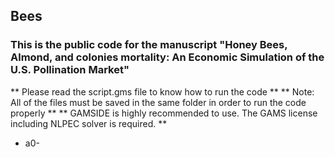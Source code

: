 ## Bees
### This is the public code for the manuscript "Honey Bees, Almond, and colonies mortality: An Economic Simulation of the U.S. Pollination Market"
** Please read the script.gms file to know how to run the code **
** Note: All of the files must be saved in the same folder in order to run the code properly **
** GAMSIDE is highly recommended to use. The GAMS license including NLPEC solver is required. **
* a0-

